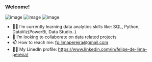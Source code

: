 ### Welcome!
![image](https://img.shields.io/badge/GitHub-100000?style=for-the-badge&logo=github&logoColor=white)
![image](https://img.shields.io/badge/LinkedIn-0077B5?style=for-the-badge&logo=linkedin&logoColor=white)
![image](https://img.shields.io/badge/Gmail-D14836?style=for-the-badge&logo=gmail&logoColor=white)

- 👨‍💻 I’m currently learning data analytics skills like: SQL, Python, DataViz(PowerBi, Data Studio..)
- 👯 I’m looking to collaborate on data related projects
- 📫 How to reach me: fp.limapereira@gmail.com
- 🧑‍💼 My LinedIn profile: https://www.linkedin.com/in/felipe-de-lima-pereira/
